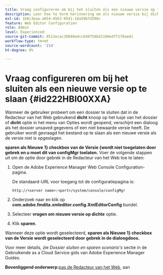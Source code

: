 ```yaml
---
title: Vraag configureren om bij het sluiten als een nieuwe versie op te slaan
description: Leer hoe te Vorm herinnering om als nieuwe versie bij dicht te bewaren
exl-id: 1b8c3eaa-a654-4563-9541-18a59b7d306c
feature: Web Editor Configuration
role: Admin
level: Experienced
source-git-commit: 0513ecac38840a4cc649758bd1180edff1f8aed1
workflow-type: tm+mt
source-wordcount: '214'
ht-degree: 0%

---
```


# Vraag configureren om bij het sluiten als een nieuwe versie op te slaan {#id222HBI00XXA}

Wanneer de gebruiker probeert om een dossier te sluiten dat in de Redacteur van het Web gebruikend **dicht** knoop op het lusje van het dossier of **dicht** optie in het menu van Opties wordt geopend, verschijnt een dialoog als het dossier unsaved gegevens of een niet bewaarde versie heeft. De gebruiker wordt gevraagd het bestand op te slaan als een nieuwe versie als de versie niet is opgeslagen.

**sparen als Nieuwe 1&rbrace; checkbox van de Versie &lbrace;wordt niet toegelaten door gebrek en u moet dit van configMgr toelaten.** Voer de volgende stappen uit om de optie door gebrek in de Redacteur van het Web toe te laten:

1. Open de Adobe Experience Manager Web Console Configuration-pagina.

   De standaard-URL voor toegang tot de configuratiepagina is:

   ```http
   http://<server name>:<port>/system/console/configMgr
   ```

1. Onderzoek naar en klik op **com.adobe.fmdita.xmleditor.config.XmlEditorConfig** bundel.

1. Selecteer **vragen om nieuwe versie op dichte** optie.

1. Klik **sparen**.


Wanneer deze optie wordt geselecteerd, **sparen als Nieuwe 1&rbrace; checkbox van de Versie wordt geselecteerd door gebrek in de dialoogdoos.**

Voor meer details, zie *Dossier sluiten en sparen scenario&#39;s* sectie in de Gebruikende as a Cloud Service gids van Adobe Experience Manager Guides.

**Bovenliggend onderwerp:**&#x200B;[&#x200B; pas de Redacteur van het Web &#x200B;](conf-web-editor.md) aan
